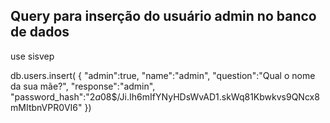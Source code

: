 ## Query para inserção do usuário admin no banco de dados

use sisvep

db.users.insert(
  {
    "admin":true,
    "name":"admin",
    "question":"Qual o nome da sua mãe?",
    "response":"admin",
    "password_hash":"$2a$08$/Ji.Ih6mIfYNyHDsWvAD1.skWq81Kbwkvs9QNcx8mMItbnVPR0VI6"
  })
